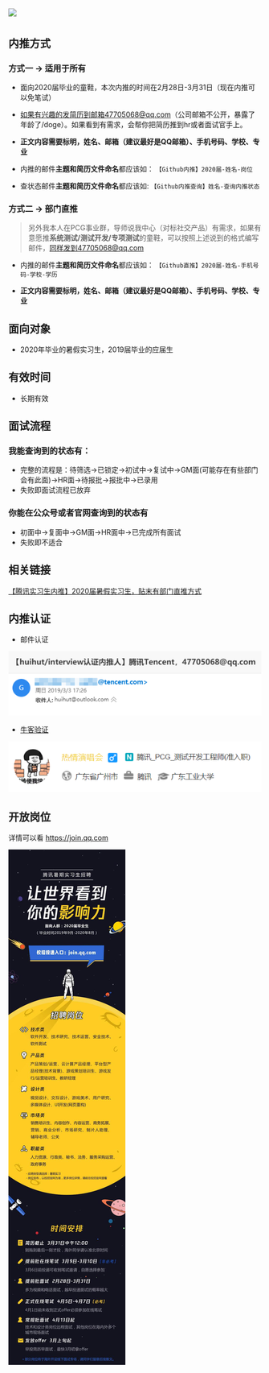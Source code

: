 # <a href="https://join.qq.com/"><img src="https://cdn.m.tencent.com/hr_static/img/logo.png" height="50"></a>

## 内推方式
### 方式一 -> 适用于所有
- 面向2020届毕业的童鞋，本次内推的时间在2月28日-3月31日（现在内推可以免笔试）

- 如果有兴趣的发简历到邮箱47705068@qq.com（公司邮箱不公开，暴露了年龄了/doge）。如果看到有需求，会帮你把简历推到hr或者面试官手上。

- **正文内容需要标明，姓名、邮箱（建议最好是QQ邮箱）、手机号码、学校、专业**

- 内推的邮件**主题和简历文件命名**都应该如： `【Github内推】2020届-姓名-岗位`
- 查状态邮件**主题和简历文件命名**都应该如:  `【Github内推查询】姓名-查询内推状态`

### 方式二 -> 部门直推

> 另外我本人在PCG事业群，导师说我中心（对标社交产品）有需求，如果有意愿推**系统测试/测试开发/专项测试**的童鞋，可以按照上述说到的格式编写邮件，同样发到47705068@qq.com

- 内推的邮件**主题和简历文件命名**都应该如： `【Github直推】2020届-姓名-手机号码-学校-学历`

- **正文内容需要标明，姓名、邮箱（建议最好是QQ邮箱）、手机号码、学校、专业**

## 面向对象

- 2020年毕业的暑假实习生，2019届毕业的应届生

## 有效时间

- 长期有效

## 面试流程
### 我能查询到的状态有：

- 完整的流程是：待筛选->已锁定->初试中->复试中->GM面(可能存在有些部门会有此面)->HR面->待报批->报批中->已录用
- 失败即面试流程已放弃

### 你能在公众号或者官网查询到的状态有

- 初面中->复面中->GM面->HR面中->已完成所有面试
- 失败即不适合

## 相关链接

[【腾讯实习生内推】2020届暑假实习生，贴末有部门直推方式](https://www.nowcoder.com/discuss/157661)

## 内推认证
- 邮件认证

![Tencent](images/tencent.png)

- [牛客验证](https://www.nowcoder.com/profile/5069984)

![Tencent_nowcoder](images/tencent_nowcoder.png)



## 开放岗位

详情可以看 https://join.qq.com

![Tencent](images/tencent_jd.jpg)




